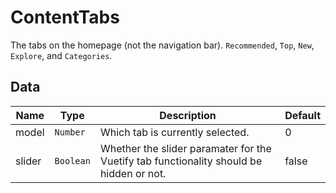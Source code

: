 # ContentTabs

The tabs on the homepage (not the navigation bar). `Recommended`, `Top`, `New`, `Explore`, and `Categories`.

## Data

<!-- @vuese:ContentTabs:data:start -->
|Name|Type|Description|Default|
|---|---|---|---|
|model|`Number`|Which tab is currently selected.|0|
|slider|`Boolean`|Whether the slider paramater for the Vuetify tab functionality should be hidden or not.|false|

<!-- @vuese:ContentTabs:data:end -->



